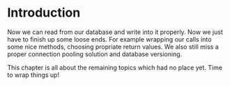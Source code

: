 # Introduction

Now we can read from our database and write into it properly. Now we just have to finish up some loose ends. For example
wrapping our calls into some nice methods, choosing propriate return values. We also still miss a proper connection
pooling solution and database versioning.

This chapter is all about the remaining topics which had no place yet. Time to wrap things up!

